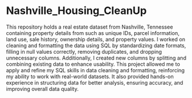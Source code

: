# Nashville_Housing_CleanUp

This repository holds a real estate dataset from Nashville, Tennessee containing property details from such as unique IDs, parcel information, land use, sale history, ownership details, and property values. I worked on cleaning and formatting the data using SQL by standardizing date formats, filling in null values correctly, removing duplicates, and dropping unnecessary columns. Additionally, I created new columns by splitting and combining existing data to enhance usability. This project allowed me to apply and refine my SQL skills in data cleaning and formatting, reinforcing my ability to work with real-world datasets. It also provided hands-on experience in structuring data for better analysis, ensuring accuracy, and improving overall data quality.
